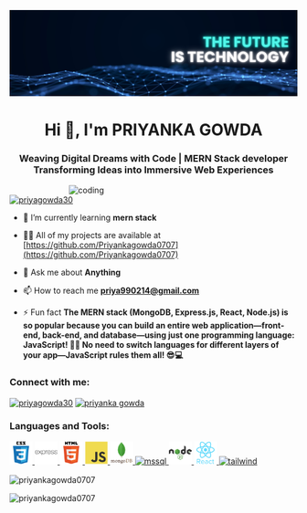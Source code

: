 
![logo](https://github.com/Priyankagowda0707/Priyankagowda0707/blob/main/Blue%20Futuristic%20Technology%20LinkedIn%20Background%20Photo.png)
<h1 align="center">Hi 👋, I'm PRIYANKA GOWDA</h1>
<h3 align="center">Weaving Digital Dreams with Code | MERN Stack developer Transforming Ideas into Immersive Web Experiences</h3>
<img align="right" alt="coding" width="400" src="https://media1.giphy.com/media/v1.Y2lkPTc5MGI3NjExcTJ1YTBqcTQzeGNwbnpiaDZpcXM5aGlnYm4xYnVnc3B2YzNmcHlueiZlcD12MV9pbnRlcm5hbF9naWZfYnlfaWQmY3Q9Zw/L1R1tvI9svkIWwpVYr/giphy.gif">



<p align="left"> <a href="https://twitter.com/priyagowda30" target="blank"><img src="https://img.shields.io/twitter/follow/priyagowda30?logo=twitter&style=for-the-badge" alt="priyagowda30" /></a> </p>

- 🌱 I’m currently learning **mern stack**

- 👨‍💻 All of my projects are available at [https://github.com/Priyankagowda0707](https://github.com/Priyankagowda0707)

- 💬 Ask me about **Anything**

- 📫 How to reach me **priya990214@gmail.com**

- ⚡ Fun fact **The MERN stack (MongoDB, Express.js, React, Node.js) is so popular because you can build an entire web application—front-end, back-end, and database—using just one programming language: JavaScript! 🎯🚀 No need to switch languages for different layers of your app—JavaScript rules them all! 😎💻**

<h3 align="left">Connect with me:</h3>
<p align="left">
<a href="https://twitter.com/priyagowda30" target="blank"><img align="center" src="https://raw.githubusercontent.com/rahuldkjain/github-profile-readme-generator/master/src/images/icons/Social/twitter.svg" alt="priyagowda30" height="30" width="40" /></a>
<a href="https://linkedin.com/in/priyanka gowda" target="blank"><img align="center" src="https://raw.githubusercontent.com/rahuldkjain/github-profile-readme-generator/master/src/images/icons/Social/linked-in-alt.svg" alt="priyanka gowda" height="30" width="40" /></a>
</p>

<h3 align="left">Languages and Tools:</h3>
<p align="left"> <a href="https://www.w3schools.com/css/" target="_blank" rel="noreferrer"> <img src="https://raw.githubusercontent.com/devicons/devicon/master/icons/css3/css3-original-wordmark.svg" alt="css3" width="40" height="40"/> </a> <a href="https://expressjs.com" target="_blank" rel="noreferrer"> <img src="https://raw.githubusercontent.com/devicons/devicon/master/icons/express/express-original-wordmark.svg" alt="express" width="40" height="40"/> </a> <a href="https://www.w3.org/html/" target="_blank" rel="noreferrer"> <img src="https://raw.githubusercontent.com/devicons/devicon/master/icons/html5/html5-original-wordmark.svg" alt="html5" width="40" height="40"/> </a> <a href="https://developer.mozilla.org/en-US/docs/Web/JavaScript" target="_blank" rel="noreferrer"> <img src="https://raw.githubusercontent.com/devicons/devicon/master/icons/javascript/javascript-original.svg" alt="javascript" width="40" height="40"/> </a> <a href="https://www.mongodb.com/" target="_blank" rel="noreferrer"> <img src="https://raw.githubusercontent.com/devicons/devicon/master/icons/mongodb/mongodb-original-wordmark.svg" alt="mongodb" width="40" height="40"/> </a> <a href="https://www.microsoft.com/en-us/sql-server" target="_blank" rel="noreferrer"> <img src="https://www.svgrepo.com/show/303229/microsoft-sql-server-logo.svg" alt="mssql" width="40" height="40"/> </a> <a href="https://nodejs.org" target="_blank" rel="noreferrer"> <img src="https://raw.githubusercontent.com/devicons/devicon/master/icons/nodejs/nodejs-original-wordmark.svg" alt="nodejs" width="40" height="40"/> </a> <a href="https://reactjs.org/" target="_blank" rel="noreferrer"> <img src="https://raw.githubusercontent.com/devicons/devicon/master/icons/react/react-original-wordmark.svg" alt="react" width="40" height="40"/> </a> <a href="https://tailwindcss.com/" target="_blank" rel="noreferrer"> <img src="https://www.vectorlogo.zone/logos/tailwindcss/tailwindcss-icon.svg" alt="tailwind" width="40" height="40"/> </a> </p>

<p><img align="center" src="https://github-readme-stats.vercel.app/api/top-langs?username=priyankagowda0707&show_icons=true&locale=en&layout=compact" alt="priyankagowda0707" /></p>

<p><img align="center" src="https://github-readme-streak-stats.herokuapp.com/?user=priyankagowda0707&" alt="priyankagowda0707" /></p>
